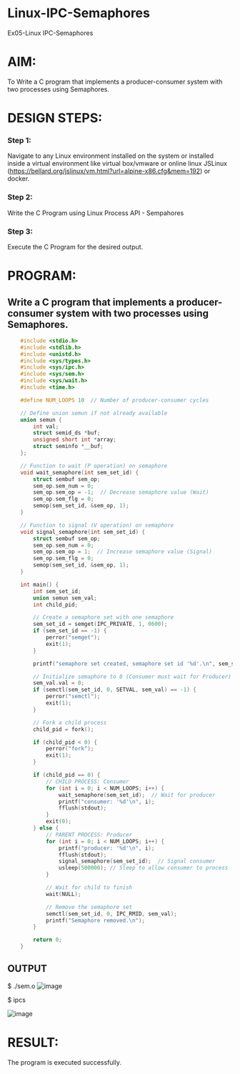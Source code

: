 # Linux-IPC-Semaphores
Ex05-Linux IPC-Semaphores

# AIM:
To Write a C program that implements a producer-consumer system with two processes using Semaphores.

# DESIGN STEPS:

### Step 1:

Navigate to any Linux environment installed on the system or installed inside a virtual environment like virtual box/vmware or online linux JSLinux (https://bellard.org/jslinux/vm.html?url=alpine-x86.cfg&mem=192) or docker.

### Step 2:

Write the C Program using Linux Process API - Sempahores

### Step 3:

Execute the C Program for the desired output. 

# PROGRAM:

## Write a C program that implements a producer-consumer system with two processes using Semaphores.
```c
    #include <stdio.h>      
    #include <stdlib.h>     
    #include <unistd.h>     
    #include <sys/types.h>  
    #include <sys/ipc.h>    
    #include <sys/sem.h>    
    #include <sys/wait.h>   
    #include <time.h>      

    #define NUM_LOOPS 10  // Number of producer-consumer cycles

    // Define union semun if not already available
    union semun {
        int val;               
        struct semid_ds *buf;  
        unsigned short int *array; 
        struct seminfo *__buf;
    };

    // Function to wait (P operation) on semaphore
    void wait_semaphore(int sem_set_id) {
        struct sembuf sem_op;
        sem_op.sem_num = 0;
        sem_op.sem_op = -1;  // Decrease semaphore value (Wait)
        sem_op.sem_flg = 0;
        semop(sem_set_id, &sem_op, 1);
    }

    // Function to signal (V operation) on semaphore
    void signal_semaphore(int sem_set_id) {
        struct sembuf sem_op;
        sem_op.sem_num = 0;
        sem_op.sem_op = 1;  // Increase semaphore value (Signal)
        sem_op.sem_flg = 0;
        semop(sem_set_id, &sem_op, 1);
    }

    int main() {
        int sem_set_id;
        union semun sem_val;
        int child_pid;

        // Create a semaphore set with one semaphore
        sem_set_id = semget(IPC_PRIVATE, 1, 0600);
        if (sem_set_id == -1) {
            perror("semget");
            exit(1);
        }

        printf("semaphore set created, semaphore set id '%d'.\n", sem_set_id);

        // Initialize semaphore to 0 (Consumer must wait for Producer)
        sem_val.val = 0;
        if (semctl(sem_set_id, 0, SETVAL, sem_val) == -1) {
            perror("semctl");
            exit(1);
        }

        // Fork a child process
        child_pid = fork();

        if (child_pid < 0) {
            perror("fork");
            exit(1);
        }

        if (child_pid == 0) {  
            // CHILD PROCESS: Consumer
            for (int i = 0; i < NUM_LOOPS; i++) {
                wait_semaphore(sem_set_id);  // Wait for producer
                printf("consumer: '%d'\n", i);
                fflush(stdout);
            }
            exit(0);
        } else {  
            // PARENT PROCESS: Producer
            for (int i = 0; i < NUM_LOOPS; i++) {
                printf("producer: '%d'\n", i);
                fflush(stdout);
                signal_semaphore(sem_set_id);  // Signal consumer
                usleep(500000); // Sleep to allow consumer to process
            }

            // Wait for child to finish
            wait(NULL);

            // Remove the semaphore set
            semctl(sem_set_id, 0, IPC_RMID, sem_val);
            printf("Semaphore removed.\n");
        }

        return 0;
    }
```



## OUTPUT
$ ./sem.o 
![image](https://github.com/user-attachments/assets/e0e2e6fb-4142-429a-a4a7-f0f028f6356b)


$ ipcs

![image](https://github.com/user-attachments/assets/41f726a1-c1d7-4906-af95-9a88a5dc9498)




# RESULT:
The program is executed successfully.

